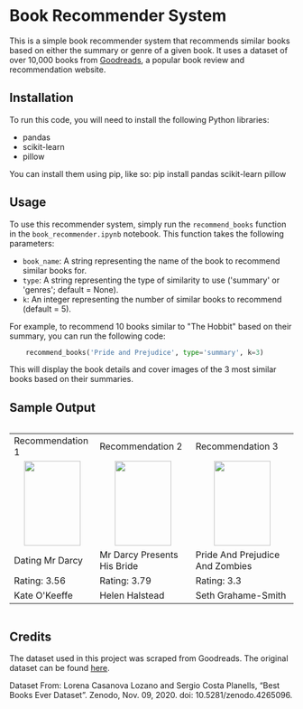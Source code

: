 # Book Recommender System

This is a simple book recommender system that recommends similar books based on either the summary or genre of a given book. It uses a dataset of over 10,000 books from [Goodreads](https://www.goodreads.com/), a popular book review and recommendation website.

## Installation

To run this code, you will need to install the following Python libraries:

- pandas
- scikit-learn
- pillow

You can install them using pip, like so:
    pip install pandas scikit-learn pillow


## Usage

To use this recommender system, simply run the `recommend_books` function in the `book_recommender.ipynb` notebook. This function takes the following parameters:

- `book_name`: A string representing the name of the book to recommend similar books for.
- `type`: A string representing the type of similarity to use ('summary' or 'genres'; default = None).
- `k`: An integer representing the number of similar books to recommend (default = 5).

For example, to recommend 10 books similar to "The Hobbit" based on their summary, you can run the following code:

```python
    recommend_books('Pride and Prejudice', type='summary', k=3)
```

This will display the book details and cover images of the 3 most similar books based on their summaries.

## Sample Output

<style>
.table-center {
  display: table;
  margin: 0 auto;
}
img {
  display: block;
  margin: 0 auto;
}
</style>

<div class="table-center">
  <table>
    <tr>
        <td>Recommendation 1</td>
        <td>Recommendation 2</td>
        <td>Recommendation 3</td>
    </tr>
      <td><img src="https://imgur.com/FeU1T9H.jpg" width="100" height="150"></td>
      <td><img src="https://i.imgur.com/fXtnEFh.png" width="100" height="150"></td>
      <td><img src="https://i.imgur.com/ioG5AD0.jpg" width="100" height="150"></td>
    </tr>
    <tr>
      <td>Dating Mr Darcy</td>
      <td>Mr Darcy Presents His Bride</td>
      <td>Pride And Prejudice And Zombies</td>
    </tr>
    <tr>
      <td>Rating: 3.56</td>
      <td>Rating: 3.79</td>
      <td>Rating: 3.3</td>
    </tr>
    <tr>
      <td> Kate O'Keeffe</td>
      <td> Helen Halstead</td>
      <td> Seth Grahame-Smith</td>
    </tr>
  </table>
</div>

## Credits
The dataset used in this project was scraped from Goodreads. The original dataset can be found [here](https://zenodo.org/record/4265096).

Dataset From:
Lorena Casanova Lozano and Sergio Costa Planells, “Best Books Ever Dataset”.
Zenodo, Nov. 09, 2020.
doi: 10.5281/zenodo.4265096.